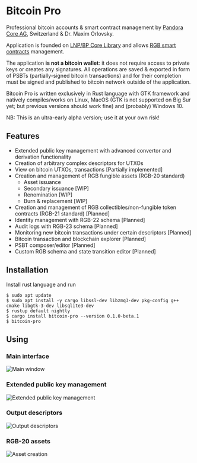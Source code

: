 # Bitcoin Pro

Professional bitcoin accounts & smart contract management by 
[Pandora Core AG](https://pandoracore.com), Switzerland & Dr. Maxim Orlovsky.

Application is founded on [LNP/BP Core Library](https://github.com/LNP-BP/rust-lnpbp)
and allows [RGB smart contracts](https://rgb-org.github.io) management.

The application **is not a bitcoin wallet**: it does not require access to 
private keys or creates any signatures. All operations are saved & exported in 
form of PSBTs (partially-signed bitcoin transactions) and for their completion
must be signed and published to bitcoin network outside of the application.

Bitcoin Pro is written exclusively in Rust language with GTK framework and 
natively compiles/works on Linux, MacOS (GTK is not supported on Big Sur yet; 
but previous versions should work fine) and (probably) Windows 10.

NB: This is an ultra-early alpha version; use it at your own risk!

## Features

* Extended public key management with advanced convertor and derivation 
  functionality
* Creation of arbitrary complex descriptors for UTXOs
* View on bitcoin UTXOs, transactions [Partially implemented]
* Creation and management of RGB fungible assets (RGB-20 standard)
  - Asset issuance
  - Secondary issuance [WIP]
  - Renomination [WIP]
  - Burn & replacement [WIP]
* Creation and management of RGB collectibles/non-fungible token contracts 
  (RGB-21 standard) [Planned]
* Identity management with RGB-22 schema [Planned]
* Audit logs with RGB-23 schema [Planned]
* Monitoring new bitcoin transactions under certain descriptors [Planned]
* Bitcoin transaction and blockchain explorer [Planned]
* PSBT composer/editor [Planned]
* Custom RGB schema and state transition editor [Planned]

## Installation

Install rust language and run

```constole
$ sudo apt update
$ sudo apt install -y cargo libssl-dev libzmq3-dev pkg-config g++ cmake libgtk-3-dev libsqlite3-dev
$ rustup default nightly
$ cargo install bitcoin-pro --version 0.1.0-beta.1
$ bitcoin-pro
```

## Using

### Main interface

![Main window](https://github.com/pandoracore/bitcoin-pro/raw/v0.1.0-beta.1/doc/ui/main_app.png)

### Extended public key management

![Extended public key management](https://github.com/pandoracore/bitcoin-pro/raw/v0.1.0-beta.1/doc/ui/xpub_dlg.png)

### Output descriptors

![Output descriptors](https://github.com/pandoracore/bitcoin-pro/raw/v0.1.0-beta.1/doc/ui/descriptors.png)

### RGB-20 assets

![Asset creation](https://github.com/pandoracore/bitcoin-pro/raw/v0.1.0-beta.1/doc/ui/asset_creation.png)
